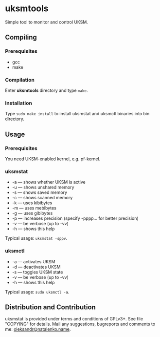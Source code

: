 uksmtools
========

Simple tool to monitor and control UKSM.

Compiling
---------

### Prerequisites

* gcc
* make

### Compilation

Enter **uksmtools** directory and type `make`.

### Installation

Type `sudo make install` to install uksmstat and uksmctl binaries into bin directory.

Usage
-----

### Prerequisites

You need UKSM-enabled kernel, e.g. pf-kernel.

### uksmstat

* -a — shows whether UKSM is active
* -u — shows unshared memory
* -s — shows saved memory
* -c — shows scanned memory
* -k — uses kibibytes
* -m — uses mebibytes
* -g — uses gibibytes
* -p — increases precision (specify -pppp… for better precision)
* -v — be verbose (up to -vv)
* -h — shows this help		

Typical usage: `uksmstat -sppv`.

### uksmctl

* -a — activates UKSM
* -d — deactivates UKSM
* -s — toggles UKSM state
* -v — be verbose (up to -vv)
* -h — shows this help	

Typical usage: `sudo uksmctl -a`.

Distribution and Contribution
-----------------------------

uksmstat is provided under terms and conditions of GPLv3+. See file "COPYING" for details. Mail any suggestions, bugreports and comments to me: oleksandr@natalenko.name.
